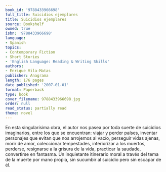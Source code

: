 ```yaml
---
book_id: '9788433966698'
full_title: Suicidios ejemplares
title: Suicidios ejemplares
source: Bookshelf
owned: true
isbn: '9788433966698'
language:
- Spanish
topics:
- Contemporary Fiction
- Short Stories
- 'English Language: Reading & Writing Skills'
authors:
- Enrique Vila-Matas
publisher: Anagrama
length: 176 pages
date_published: '2007-01-01'
format: Paperback
type: book
cover_filename: 9788433966698.jpg
order: null
read_status: partially read
theme: novel
---
```

En esta singularísima obra, el autor nos pasea por toda suerte de suicidios imaginarios, entre los que se encuentran: viajar y perder países, inventar personajes que evitan que nos arrojemos al vacío, perseguir vidas ajenas, morir de amor, coleccionar tempestades, interiorizar a los muertos, perderse, resignarse a la grisura de la vida, practicar la saudade, convertirse en fantasma. Un inquietante itinerario moral a través del tema de la muerte por mano propia, sin sucumbir al suicidio pero sin escapar de él.
